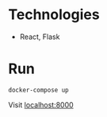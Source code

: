 # Technologies

* React, Flask

# Run

```
docker-compose up
```

Visit [localhost:8000](http://localhost:8000)
